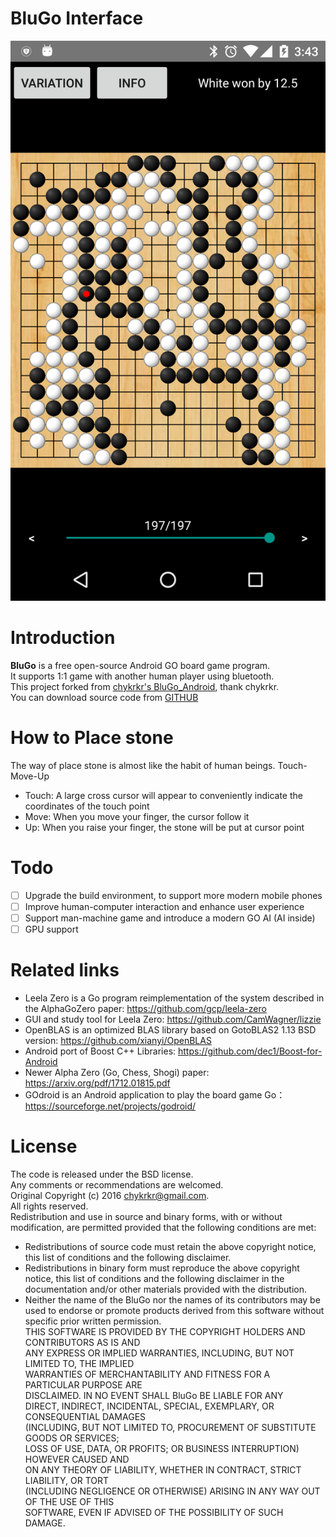  # BluGo Interface
![screenshot](/app/misc/device_en_2.png?raw=true)

 # Introduction
**BluGo** is a free open-source Android GO board game program.  
   It supports 1:1 game with another human player using bluetooth.   
   This project forked from [chykrkr's BluGo_Android](https://github.com/chykrkr/BluGo_Android),  thank chykrkr.   
   You can download source code from  [GITHUB](https://github.com/John-Yu/BluGo_Android) 
 
 # How to Place stone
 The way of place stone is almost like the habit of human beings. Touch-Move-Up
 - Touch: A large cross cursor will appear to conveniently indicate the coordinates of the touch point
 - Move: When you move your finger, the cursor follow it
 - Up: When you raise your finger, the stone will be put at cursor point
 
 # Todo

- [ ] Upgrade the build environment, to support more modern mobile phones
- [ ] Improve human-computer interaction and enhance user experience
- [ ] Support man-machine game and introduce a modern GO AI (AI inside)
- [ ] GPU support

# Related links

* Leela Zero is a Go program reimplementation of the system described
in the AlphaGoZero paper:
https://github.com/gcp/leela-zero
* GUI and study tool for Leela Zero:
https://github.com/CamWagner/lizzie
* OpenBLAS is an optimized BLAS library based on GotoBLAS2 1.13 BSD version:
https://github.com/xianyi/OpenBLAS
* Android port of Boost C++ Libraries:
https://github.com/dec1/Boost-for-Android
* Newer Alpha Zero (Go, Chess, Shogi) paper:
https://arxiv.org/pdf/1712.01815.pdf
* GOdroid is an Android application to play the board game Go：
https://sourceforge.net/projects/godroid/
                  
 # License
 The code is released under the BSD license.    
 Any comments or recommendations are welcomed.    
 Original Copyright (c) 2016 chykrkr@gmail.com.        
 All rights reserved.             
 Redistribution and use in source and binary forms, with or without  modification, are permitted provided that the following conditions are met:
- Redistributions of source code must retain the above copyright notice, this list of conditions and the following disclaimer.          	
- Redistributions in binary form must reproduce the above copyright notice, this list of conditions and the following disclaimer in the documentation and/or other materials provided with the distribution.          	
- Neither the name of the BluGo nor the names of its contributors may be used to endorse or promote products derived from this software without specific prior written permission.              
         	THIS SOFTWARE IS PROVIDED BY THE COPYRIGHT HOLDERS AND CONTRIBUTORS AS IS AND         
         	ANY EXPRESS OR IMPLIED WARRANTIES, INCLUDING, BUT NOT LIMITED TO, THE IMPLIED         
         	WARRANTIES OF MERCHANTABILITY AND FITNESS FOR A PARTICULAR PURPOSE ARE         
         	DISCLAIMED. IN NO EVENT SHALL BluGo BE LIABLE FOR ANY         
         	DIRECT, INDIRECT, INCIDENTAL, SPECIAL, EXEMPLARY, OR CONSEQUENTIAL DAMAGES         
         	(INCLUDING, BUT NOT LIMITED TO, PROCUREMENT OF SUBSTITUTE GOODS OR SERVICES;         
         	LOSS OF USE, DATA, OR PROFITS; OR BUSINESS INTERRUPTION) HOWEVER CAUSED AND         
         	ON ANY THEORY OF LIABILITY, WHETHER IN CONTRACT, STRICT LIABILITY, OR TORT         
         	(INCLUDING NEGLIGENCE OR OTHERWISE) ARISING IN ANY WAY OUT OF THE USE OF THIS         
         	SOFTWARE, EVEN IF ADVISED OF THE POSSIBILITY OF SUCH DAMAGE.     
